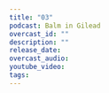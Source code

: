 ```yaml
---
title: "03"
podcast: Balm in Gilead
overcast_id: ""
description: ""
release_date: 
overcast_audio: 
youtube_video: 
tags:
---
```

